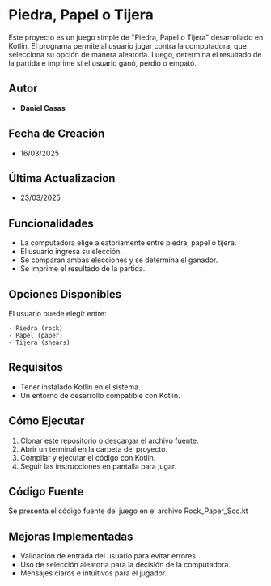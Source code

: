 # Piedra, Papel o Tijera

Este proyecto es un juego simple de "Piedra, Papel o Tijera" desarrollado en Kotlin. El programa permite al usuario jugar contra la computadora, que selecciona su opción de manera aleatoria. Luego, determina el resultado de la partida e imprime si el usuario ganó, perdió o empató.

## Autor
- **Daniel Casas**

## Fecha de Creación
- 16/03/2025

## Última Actualizacion
- 23/03/2025

## Funcionalidades
- La computadora elige aleatoriamente entre piedra, papel o tijera.
- El usuario ingresa su elección.
- Se comparan ambas elecciones y se determina el ganador.
- Se imprime el resultado de la partida.

## Opciones Disponibles
El usuario puede elegir entre:

```
- Piedra (rock)
- Papel (paper)
- Tijera (shears)
```

## Requisitos
- Tener instalado Kotlin en el sistema.
- Un entorno de desarrollo compatible con Kotlin.

## Cómo Ejecutar
1. Clonar este repositorio o descargar el archivo fuente.
2. Abrir un terminal en la carpeta del proyecto.
3. Compilar y ejecutar el código con Kotlin.
4. Seguir las instrucciones en pantalla para jugar.

## Código Fuente
Se presenta el código fuente del juego en el archivo Rock_Paper_Scc.kt

## Mejoras Implementadas
- Validación de entrada del usuario para evitar errores.
- Uso de selección aleatoria para la decisión de la computadora.
- Mensajes claros e intuitivos para el jugador.
